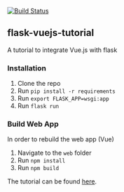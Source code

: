 [![Build Status](https://travis-ci.org/michaelbukachi/flask-vuejs-tutorial.svg?branch=master)](https://travis-ci.org/michaelbukachi/flask-vuejs-tutorial)

## flask-vuejs-tutorial

A tutorial to integrate Vue.js with flask

### Installation
1. Clone the repo
2. Run `pip install -r requirements`
3. Run `export FLASK_APP=wsgi:app`
4. Run `flask run`

### Build Web App
In order to rebuild the web app (Vue)
1. Navigate to the `web` folder
2. Run `npm install`
3. Run `npm build`


The tutorial can be found [here](https://dev.to/michaelbukachi/flask-vue-js-integration-tutorial-2g90).